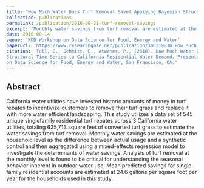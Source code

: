 ```yaml
---
title: "How Much Water Does Turf Removal Save? Applying Bayesian Structural Time-Series to California Residential Water Demand"
collection: publications
permalink: /publication/2016-08-21-turf-removal-savings
excerpt: "Monthly water savings from turf removal are estimated at the household level as the difference between actual usage and a synthetic control and then aggregated using a mixed-effects regression model to investigate the determinants of water savings."
date: 2016-08-14
venue: 'KDD Workshop on Data Science for Food, Energy and Water'
paperurl: 'https://www.researchgate.net/publication/306219830_How_Much_Water_Does_Turf_Removal_Save_Applying_Bayesian_Structural_Time-Series_to_California_Residential_Water_Demand'
citation: 'Tull, C., Schmitt, E., Atwater, P., (2016). How Much Water Does Turf Removal Save? Applying Bayesian
Structural Time-Series to California Residential Water Demand. Presented at the KDD Workshop
on Data Science for Food, Energy and Water, San Francisco, CA.'
---
```


## Abstract
California water utilities have invested historic amounts of money in turf rebates to incentivize customers to remove their turf grass and replace it with more water efficient landscaping. This study utilizes a data set of 545 unique singlefamily residential turf rebates across 3 California water utilities, totaling 635,713 square feet of converted turf grass to estimate the water savings from turf removal. Monthly water savings are estimated at the household level as the difference between actual usage and a synthetic control and then aggregated using a mixed-effects regression model to investigate the determinants of water savings. Analysis of turf removal at the monthly level is found to be critical for understanding the seasonal behavior inherent in outdoor water use. Mean predicted savings for single-family residential accounts are estimated at 24.6 gallons per square foot per year for the households used in this study.
